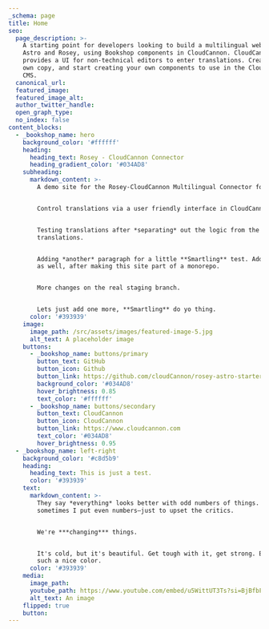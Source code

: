 ```yaml
---
_schema: page
title: Home
seo:
  page_description: >-
    A starting point for developers looking to build a multilingual website with
    Astro and Rosey, using Bookshop components in CloudCannon. CloudCannon
    provides a UI for non-technical editors to enter translations. Create your
    own copy, and start creating your own components to use in the CloudCannon
    CMS.
  canonical_url:
  featured_image:
  featured_image_alt:
  author_twitter_handle:
  open_graph_type:
  no_index: false
content_blocks:
  - _bookshop_name: hero
    background_color: '#ffffff'
    heading:
      heading_text: Rosey - CloudCannon Connector
      heading_gradient_color: '#034AD8'
    subheading:
      markdown_content: >-
        A demo site for the Rosey-CloudCannon Multilingual Connector for Astro.


        Control translations via a user friendly interface in CloudCannon.


        Testing translations after *separating* out the logic from the
        translations.


        Adding *another* paragraph for a little **Smartling** test. Adding this
        as well, after making this site part of a monorepo.


        More changes on the real staging branch.


        Lets just add one more, **Smartling** do yo thing.
      color: '#393939'
    image:
      image_path: /src/assets/images/featured-image-5.jpg
      alt_text: A placeholder image
    buttons:
      - _bookshop_name: buttons/primary
        button_text: GitHub
        button_icon: Github
        button_link: https://github.com/cloudCannon/rosey-astro-starter
        background_color: '#034AD8'
        hover_brightness: 0.85
        text_color: '#ffffff'
      - _bookshop_name: buttons/secondary
        button_text: CloudCannon
        button_icon: CloudCannon
        button_link: https://www.cloudcannon.com
        text_color: '#034AD8'
        hover_brightness: 0.95
  - _bookshop_name: left-right
    background_color: '#c8d5b9'
    heading:
      heading_text: This is just a test.
      color: '#393939'
    text:
      markdown_content: >-
        They say *everything* looks better with odd numbers of things. But
        sometimes I put even numbers—just to upset the critics.


        We're ***changing*** things.


        It's cold, but it's beautiful. Get tough with it, get strong. Brown is
        such a nice color.
      color: '#393939'
    media:
      image_path:
      youtube_path: https://www.youtube.com/embed/u5WittUT3Ts?si=BjBfbF-x5MoaAyVO
      alt_text: An image
    flipped: true
    button:
---
```

